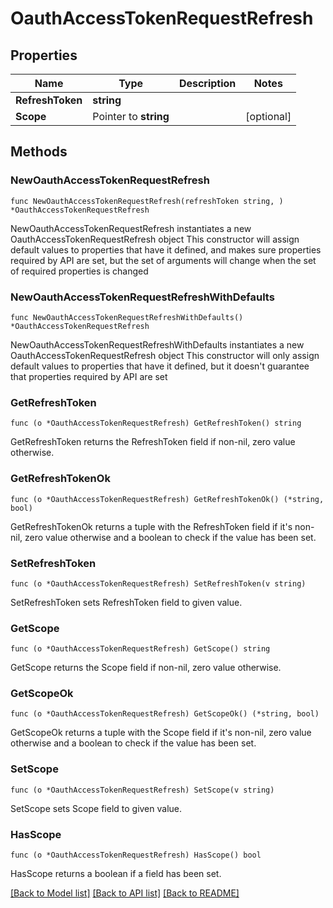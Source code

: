# OauthAccessTokenRequestRefresh

## Properties

Name | Type | Description | Notes
------------ | ------------- | ------------- | -------------
**RefreshToken** | **string** |  | 
**Scope** | Pointer to **string** |  | [optional] 

## Methods

### NewOauthAccessTokenRequestRefresh

`func NewOauthAccessTokenRequestRefresh(refreshToken string, ) *OauthAccessTokenRequestRefresh`

NewOauthAccessTokenRequestRefresh instantiates a new OauthAccessTokenRequestRefresh object
This constructor will assign default values to properties that have it defined,
and makes sure properties required by API are set, but the set of arguments
will change when the set of required properties is changed

### NewOauthAccessTokenRequestRefreshWithDefaults

`func NewOauthAccessTokenRequestRefreshWithDefaults() *OauthAccessTokenRequestRefresh`

NewOauthAccessTokenRequestRefreshWithDefaults instantiates a new OauthAccessTokenRequestRefresh object
This constructor will only assign default values to properties that have it defined,
but it doesn't guarantee that properties required by API are set

### GetRefreshToken

`func (o *OauthAccessTokenRequestRefresh) GetRefreshToken() string`

GetRefreshToken returns the RefreshToken field if non-nil, zero value otherwise.

### GetRefreshTokenOk

`func (o *OauthAccessTokenRequestRefresh) GetRefreshTokenOk() (*string, bool)`

GetRefreshTokenOk returns a tuple with the RefreshToken field if it's non-nil, zero value otherwise
and a boolean to check if the value has been set.

### SetRefreshToken

`func (o *OauthAccessTokenRequestRefresh) SetRefreshToken(v string)`

SetRefreshToken sets RefreshToken field to given value.


### GetScope

`func (o *OauthAccessTokenRequestRefresh) GetScope() string`

GetScope returns the Scope field if non-nil, zero value otherwise.

### GetScopeOk

`func (o *OauthAccessTokenRequestRefresh) GetScopeOk() (*string, bool)`

GetScopeOk returns a tuple with the Scope field if it's non-nil, zero value otherwise
and a boolean to check if the value has been set.

### SetScope

`func (o *OauthAccessTokenRequestRefresh) SetScope(v string)`

SetScope sets Scope field to given value.

### HasScope

`func (o *OauthAccessTokenRequestRefresh) HasScope() bool`

HasScope returns a boolean if a field has been set.


[[Back to Model list]](../README.md#documentation-for-models) [[Back to API list]](../README.md#documentation-for-api-endpoints) [[Back to README]](../README.md)



